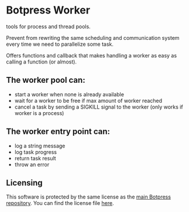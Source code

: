 # Botpress Worker

tools for process and thread pools.

Prevent from rewriting the same scheduling and communication system every time we need to parallelize some task.

Offers functions and callback that makes handling a worker as easy as calling a function (or almost).

## The worker pool can:

- start a worker when none is already available
- wait for a worker to be free if max amount of worker reached
- cancel a task by sending a SIGKILL signal to the worker (only works if worker is a process)

## The worker entry point can:

- log a string message
- log task progress
- return task result
- throw an error

## Licensing

This software is protected by the same license as the [main Botpress repository](https://github.com/botpress/botpress). You can find the license file [here](https://github.com/botpress/botpress/blob/master/LICENSE).
